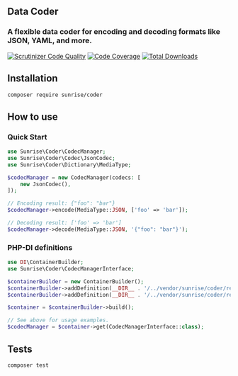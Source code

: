 ## Data Coder

### A flexible data coder for encoding and decoding formats like JSON, YAML, and more.

[![Scrutinizer Code Quality](https://scrutinizer-ci.com/g/sunrise-php/coder/badges/quality-score.png?b=master)](https://scrutinizer-ci.com/g/sunrise-php/coder/?branch=master)
[![Code Coverage](https://scrutinizer-ci.com/g/sunrise-php/coder/badges/coverage.png?b=master)](https://scrutinizer-ci.com/g/sunrise-php/coder/?branch=master)
[![Total Downloads](https://poser.pugx.org/sunrise/coder/downloads?format=flat)](https://packagist.org/packages/sunrise/coder)

## Installation

```bash
composer require sunrise/coder
```

## How to use

### Quick Start

```php
use Sunrise\Coder\CodecManager;
use Sunrise\Coder\Codec\JsonCodec;
use Sunrise\Coder\Dictionary\MediaType;

$codecManager = new CodecManager(codecs: [
    new JsonCodec(),
]);

// Encoding result: {"foo": "bar"}
$codecManager->encode(MediaType::JSON, ['foo' => 'bar']);

// Decoding result: ['foo' => 'bar']
$codecManager->decode(MediaType::JSON, '{"foo": "bar"}');
```

### PHP-DI definitions

```php
use DI\ContainerBuilder;
use Sunrise\Coder\CodecManagerInterface;

$containerBuilder = new ContainerBuilder();
$containerBuilder->addDefinition(__DIR__ . '/../vendor/sunrise/coder/resources/definitions/coder.php');
$containerBuilder->addDefinition(__DIR__ . '/../vendor/sunrise/coder/resources/definitions/codecs/json_codec.php');

$container = $containerBuilder->build();

// See above for usage examples.
$codecManager = $container->get(CodecManagerInterface::class);
```

## Tests

```bash
composer test
```
